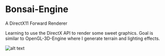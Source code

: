 # Bonsai-Engine
A DirectX11 Forward Renderer

Learning to use the DirectX API to render some sweet graphics.
Goal is similar to OpenGL-3D-Engine where I generate terrain and lighting effects. 

![alt text](https://i.imgur.com/7Itvmzs.jpg)
